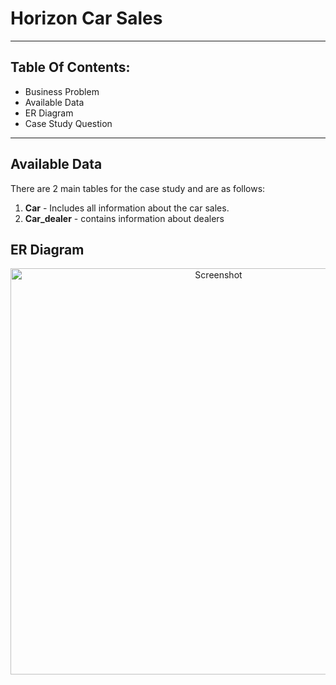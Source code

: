 # Horizon Car Sales
-----------------------------------------------------------------------------------------------------

Table Of Contents:
----------------------------------------------------------------------------------
* Business Problem
* Available Data
* ER Diagram
* Case Study Question
_________________________________________________________________________________________________________________________
Available Data
---------------------------------------------------------------------------------
There are 2 main tables for the case study and are as follows:    
1. **Car** - Includes all information about the car sales.
2. **Car_dealer** - contains information about dealers

ER Diagram 
------------------------------------------------------------------------------------
<p align="center">
  <img src="https://github.com/hemaprabhavathi20/SQL-Projects/raw/main/assets/147178268/7272debd-136c-4619-a28e-574990e24fc3" width="650" alt="Screenshot">
</p>

